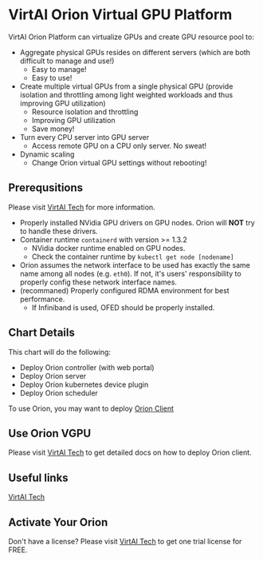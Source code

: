 # VirtAI Orion Virtual GPU Platform

VirtAI Orion Platform can virtualize GPUs and create GPU resource pool to:

* Aggregate physical GPUs resides on different servers (which are both difficult to manage and use!)
  * Easy to manage!
  * Easy to use!
* Create multiple virtual GPUs from a single physical GPU (provide isolation and throttling among light weighted workloads and thus improving GPU utilization)
  * Resource isolation and throttling
  * Improving GPU utilization
  * Save money!
* Turn every CPU server into GPU server
  * Access remote GPU on a CPU only server. No sweat!
* Dynamic scaling
  * Change Orion virtual GPU settings without rebooting!

## Prerequsitions

Please visit [VirtAI Tech](https://virtai.tech/) for more information.

* Properly installed NVidia GPU drivers on GPU nodes. Orion will **NOT** try to handle these drivers.
* Container runtime `containerd` with version >= 1.3.2
  * NVidia docker runtime enabled on GPU nodes.
  * Check the container runtime by `kubectl get node [nodename]`
* Orion assumes the network interface to be used has exactly the same name among all nodes (e.g. `eth0`). If not, it's users' responsibility to properly config these network interface names.
* (recommaned) Properly configured RDMA environment for best performance.
  * If Infiniband is used, OFED should be properly installed.

## Chart Details

This chart will do the following:

* Deploy Orion controller (with web portal)
* Deploy Orion server
* Deploy Orion kubernetes device plugin
* Deploy Orion scheduler

To use Orion, you may want to deploy [Orion Client](https://virtai.tech/)

## Use Orion VGPU

Please visit [VirtAI Tech](https://virtai.tech/) to get detailed docs on how to deploy Orion client.

## Useful links

[VirtAI Tech](https://virtai.tech/)

## Activate Your Orion

Don't have a license? Please visit [VirtAI Tech](https://virtai.tech/) to get one trial license for FREE.
